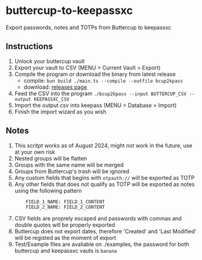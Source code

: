 # buttercup-to-keepassxc
Export passwords, notes and TOTPs from Buttercup to keepassxc

## Instructions
1. Unlock your buttercup vault
1. Export your vault to CSV (MENU > Current Vault > Export)
1. Compile the program or download the binary from latest release
    - compile: `bun build ./main.ts --compile --outfile bcup2kpass`
    - download: [releases page](https://github.com/kevinoliveira/buttercup-to-keepassxc/releases)
1. Feed the CSV into the program 
    `./bcup2kpass --input BUTTERCUP_CSV --output KEEPASSXC_CSV`
1. Import the output csv into keepass (MENU > Database > Import)
1. Finish the import wizard as you wish

## Notes
1. This scritpt works as of August 2024, might not work in the future, use at your own risk
1. Nested groups will be flatten
1. Groups with the same name will be merged
1. Groups from Buttercup's trash will be ignored  
1. Any custom fields that begins with `otpauth://` will be exported as TOTP
1. Any other fields that does not qualify as TOTP will be exported as notes using the following pattern
    ```
        FIELD_1_NAME: FIELD_1_CONTENT
        FIELD_2_NAME: FIELD_2_CONTENT
    ```
1. CSV fields are proprely escaped and passwords with commas and double quotes will be properly exported
1. Buttercup does not export dates, therefore 'Created' and 'Last Modified' will be registed as the moment of export
1. Test/Example files are avaliable on ./examples, the password for both buttercup and keepassxc vauts is `banana` 